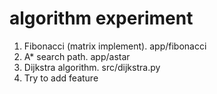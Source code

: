 # algorithm experiment

1. Fibonacci (matrix implement). app/fibonacci
1. A\* search path. app/astar
1. Dijkstra algorithm. src/dijkstra.py
1. Try to add feature
